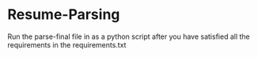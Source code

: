 # Resume-Parsing
Run the parse-final file in as a python script after you have satisfied all the requirements in the requirements.txt
